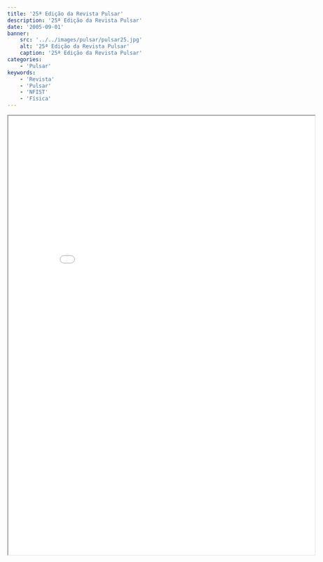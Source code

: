 ```yaml
---
title: '25ª Edição da Revista Pulsar'
description: '25ª Edição da Revista Pulsar'
date: '2005-09-01'
banner:
    src: '../../images/pulsar/pulsar25.jpg'
    alt: '25ª Edição da Revista Pulsar'
    caption: '25ª Edição da Revista Pulsar'
categories:
    - 'Pulsar'
keywords:
    - 'Revista'
    - 'Pulsar'
    - 'NFIST'
    - 'Física'
---
```


<iframe width="700" height="1000" src="../../pulsar/pulsar25.pdf"></iframe>
